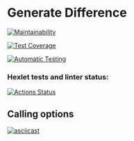 # Generate Difference

[![Maintainability](https://api.codeclimate.com/v1/badges/b7219e5dd97cd175b2dc/maintainability)](https://codeclimate.com/github/mortalpjero/frontend-project-46/maintainability)

[![Test Coverage](https://api.codeclimate.com/v1/badges/b7219e5dd97cd175b2dc/test_coverage)](https://codeclimate.com/github/mortalpjero/frontend-project-46/test_coverage)

[![Automatic Testing](https://github.com/mortalpjero/frontend-project-46/actions/workflows/nodejs.yml/badge.svg)](https://github.com/mortalpjero/frontend-project-46/actions)

### Hexlet tests and linter status:
[![Actions Status](https://github.com/mortalpjero/frontend-project-46/workflows/hexlet-check/badge.svg)](https://github.com/mortalpjero/frontend-project-46/actions)

## Calling options

[![asciicast](https://asciinema.org/a/yaBxjsa2ybDpe9boptsJBDuCn.svg)](https://asciinema.org/a/yaBxjsa2ybDpe9boptsJBDuCn)
